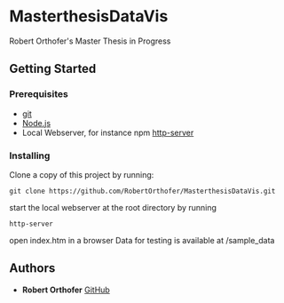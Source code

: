 # MasterthesisDataVis

Robert Orthofer's Master Thesis in Progress

## Getting Started

### Prerequisites

* [git](https://git-scm.com/downloads)
* [Node.js](https://nodejs.org/en/)
* Local Webserver, for instance npm [http-server](https://www.npmjs.com/package/http-server)

### Installing

Clone a copy of this project by running:
```
git clone https://github.com/RobertOrthofer/MasterthesisDataVis.git
```

start the local webserver at the root directory by running

```
http-server
```
open index.htm in a browser
Data for testing is available at /sample_data


## Authors

* **Robert Orthofer**  [GitHub](https://github.com/RobertOrthofer)
